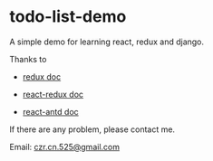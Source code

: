 # todo-list-demo

A simple demo for learning react, redux and django.

Thanks to

* [redux doc](https://redux.js.org/basics/example)

* [react-redux doc](https://react-redux.js.org/introduction/basic-tutorial)

* [react-antd doc](https://ant.design/docs/react/introduce)

If there are any problem, please contact me.

Email: czr.cn.525@gmail.com